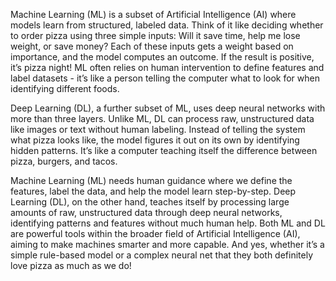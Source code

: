Machine Learning (ML) is a subset of Artificial Intelligence (AI) where models learn from structured, labeled data. Think of it like deciding whether to order pizza using three simple inputs: Will it save time, help me lose weight, or save money? Each of these inputs gets a weight based on importance, and the model computes an outcome. If the result is positive, it’s pizza night! ML often relies on human intervention to define features and label datasets - it’s like a person telling the computer what to look for when identifying different foods.

Deep Learning (DL), a further subset of ML, uses deep neural networks with more than three layers. Unlike ML, DL can process raw, unstructured data like images or text without human labeling. Instead of telling the system what pizza looks like, the model figures it out on its own by identifying hidden patterns. It’s like a computer teaching itself the difference between pizza, burgers, and tacos.

Machine Learning (ML) needs human guidance where we define the features, label the data, and help the model learn step-by-step. Deep Learning (DL), on the other hand, teaches itself by processing large amounts of raw, unstructured data through deep neural networks, identifying patterns and features without much human help. Both ML and DL are powerful tools within the broader field of Artificial Intelligence (AI), aiming to make machines smarter and more capable. And yes, whether it’s a simple rule-based model or a complex neural net that they both definitely love pizza as much as we do!

